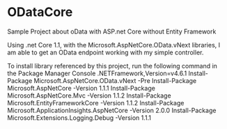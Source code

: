 # ODataCore
Sample Project about oData with ASP.net Core without Entity Framework

Using .net Core 1.1, with the Microsoft.AspNetCore.OData.vNext libraries, I am able to get an OData endpoint working with my simple controller.

To install library referenced by this project, run the following command in the Package Manager Console
.NETFramework,Version=v4.6.1
Install-Package Microsoft.AspNetCore.OData.vNext -Pre
Install-Package Microsoft.AspNetCore -Version 1.1.1
Install-Package Microsoft.AspNetCore.Mvc -Version 1.1.2
Install-Package Microsoft.EntityFrameworkCore -Version 1.1.2
Install-Package Microsoft.ApplicationInsights.AspNetCore -Version 2.0.0
Install-Package Microsoft.Extensions.Logging.Debug -Version 1.1.1
